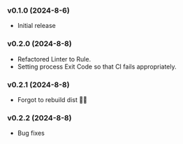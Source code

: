 ### v0.1.0 (2024-8-6)

- Initial release

### v0.2.0 (2024-8-8)

- Refactored Linter to Rule.
- Setting process Exit Code so that CI fails appropriately.

### v0.2.1 (2024-8-8)

- Forgot to rebuild dist 🤦‍♂️

### v0.2.2 (2024-8-8)

- Bug fixes
